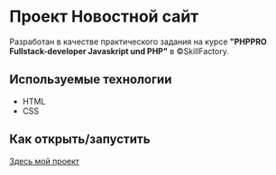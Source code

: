 # Проект Новостной сайт 


Разработан в качестве практического задания на курсе **"PHPPRO Fullstack-developer Javaskript und PHP"** в ©SkillFactory.

## Используемые технологии ##

* HTML
* CSS


## Как открыть/запустить

[Здесь мой проект](https://codennov.github.io/css_praktikum_5.11)









